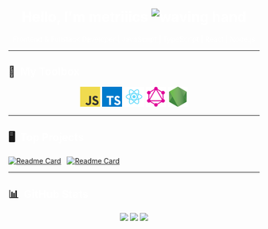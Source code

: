 <h1 align="center" style="color:#FFFFFF;">
  Hello, I'm metriiics <img src="https://media.giphy.com/media/hvRJCLFzcasrR4ia7z/giphy.gif" alt="waving hand" height="30" />
</h1>

<p align="center" style="color:#FFFFFF;">
  Frontend & Fullstack Developer | JavaScript | TypeScript | React | Node.js
</p>

---

## 🧰 &nbsp;<span style="color:#FFFFFF;">My Toolbox</span>

<p align="center">
  <code><img height="40" alt="javascript" src="https://raw.githubusercontent.com/github/explore/80688e429a7d4ef2fca1e82350fe8e3517d3494d/topics/javascript/javascript.png"></code>
  <code><img height="40" alt="typescript" src="https://raw.githubusercontent.com/github/explore/80688e429a7d4ef2fca1e82350fe8e3517d3494d/topics/typescript/typescript.png"></code>
  <code><img height="40" alt="react" src="https://raw.githubusercontent.com/github/explore/80688e429a7d4ef2fca1e82350fe8e3517d3494d/topics/react/react.png"></code>
  <code><img height="40" alt="graphql" src="https://raw.githubusercontent.com/github/explore/5c058a388828bb5fde0bcafd4bc867b5bb3f26f3/topics/graphql/graphql.png"></code>
  <code><img height="40" alt="nodejs" src="https://raw.githubusercontent.com/github/explore/80688e429a7d4ef2fca1e82350fe8e3517d3494d/topics/nodejs/nodejs.png"></code>    
</p>

---

## 🖥 &nbsp;<span style="color:#FFFFFF;">Top Projects</span>

[![Readme Card](https://github-readme-stats.vercel.app/api/pin/?username=metriiics&repo=CRMProzdorovie&bg_color=f5f0e6&title_color=FFFFFF&text_color=1e3a8a&icon_color=1e3a8a)](https://github.com/metriiics/CRMProzdorovie) &nbsp; 
[![Readme Card](https://github-readme-stats.vercel.app/api/pin/?username=metriiics&repo=MyWebSite&bg_color=f5f0e6&title_color=FFFFFF&text_color=1e3a8a&icon_color=1e3a8a)](https://github.com/metriiics/MyWebSite)

---

## 📊 &nbsp;<span style="color:#FFFFFF;">GitHub Stats</span>

<p align="center">
  <img height="160em" src="https://github-readme-stats.vercel.app/api?username=metriiics&show_icons=true&count_private=true&theme=default&hide_border=true&bg_color=FFFFFF&title_color=1e3a8a&text_color=1e3a8a&icon_color=1e3a8a" />
  <img height="160em" src="https://github-readme-stats.vercel.app/api/top-langs/?username=metriiics&layout=compact&hide_border=true&theme=default&bg_color=FFFFFF&title_color=1e3a8a&text_color=1e3a8a&icon_color=1e3a8a&langs_count=6" />
  <img src="https://github-readme-streak-stats.herokuapp.com?user=metriiics&theme=default&hide_border=true&background=f5f0e6" />
</p>
